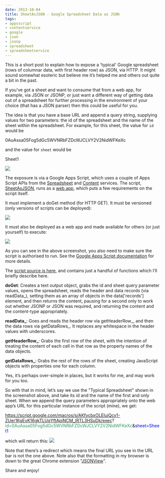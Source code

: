 ```yaml
---
date: 2013-10-04
title: SheetAsJSON - Google Spreadsheet Data as JSON
tags:
- appsscript
- contentservice
- google
- json
- jsonp
- spreadsheet
- spreadsheetservice
---
```



This is a short post to explain how to expose a 'typical' Google spreadsheet (rows of columnar data, with first header row) as JSON, via HTTP. It might sound somewhat esoteric but believe me it’s helped me and others out quite a bit in the past.

If you’ve got a sheet and want to consume that from a web app, for example, via JSON or JSONP, or just want a different way of getting data out of a spreadsheet for further processing in the environment of your choice (that has a JSON parser) then this could be useful for you.

The idea is that you have a base URL and append a query string, supplying values for two parameters: the id of the spreadsheet and the name of the sheet within the spreadsheet. For example, for this sheet, the value for `id` would be

0AuAssa05Fog5dGc5WVNRbFZDcWJCLVY2V2NidWFKeXc

and the value for `sheet` would be

Sheet1

![](//qmacro.org/content/images/2013/10/sheet1.png)

The exposure is via a Google Apps Script, which uses a couple of Apps Script APIs from the [Spreadsheet](https://developers.google.com/apps-script/reference/spreadsheet/) and [Content](https://developers.google.com/apps-script/reference/content/) services. The script, [SheetAsJSON](https://script.google.com/d/143u0RLuppsmYJ0B3wzo6i0jZYSfIFV2NLJMHPM-Sqczpr9bLwdffc-Wx/edit?usp=sharing), runs as a [web app](https://developers.google.com/apps-script/execution_web_apps), which puts a few requirements on the script itself.

It must implement a doGet method (for HTTP GET). It must be versioned (only versions of scripts can be deployed):

![](//qmacro.org/content/images/2013/10/version.png)

It must also be deployed as a web app and made available for others (or just yourself) to execute:

![](//qmacro.org/content/images/2013/10/deploy-268x300.png)

As you can see in the above screenshot, you also need to make sure the script is authorised to run. See the [Google Apps Script documentation](https://developers.google.com/apps-script/) for more details.

The [script source is here](https://script.google.com/d/143u0RLuppsmYJ0B3wzo6i0jZYSfIFV2NLJMHPM-Sqczpr9bLwdffc-Wx/edit?usp=sharing), and contains just a handful of functions which I’ll briefly describe here.

**doGet**: Creates a text output object, grabs the id and sheet query parameter values, opens the spreadsheet, reads the header and data records (via readData_), setting them as an array of objects in the data['records'] element, and then returns the content, pausing for a second only to work out whether JSONP or JSON was required, and returning the content and the content-type appropriately.

**readData_**: Goes and reads the header row via getHeaderRow_, and then the data rows via getDataRows_. It replaces any whitespace in the header values with underscores.

**getHeaderRow_**: Grabs the first row of the sheet, with the intention of treating the content of each cell in that row as the property names of the data objects.

**getDataRows_**: Grabs the rest of the rows of the sheet, creating JavaScript objects with properties one for each column.

Yes, it’s perhaps over-simple in places, but it works for me, and may work for you too.

So with that in mind, let’s say we use the "Typical Spreadsheet" shown in the screenshot above, and take its id and the name of the first and only sheet. When we append the query parameters appropriately onto the web app’s URL for this particular instance of the script (mine), we get:

<span style="color: #ff6600;">https://script.google.com/macros/s/AKfycbxOLElujQcy1-ZUer1KgEvK16gkTLUqYftApjNCM_IRTL3HSuDk/exec</span>?<span style="color: #339966;">id=0AuAssa05Fog5dGc5WVNRbFZDcWJCLVY2V2NidWFKeXc</span>&<span style="color: #0000ff;">sheet=Sheet1</span>

which will return this:
![](//qmacro.org/content/images/2013/10/json.png)

Note that there’s a redirect which means the final URL you see in the URL bar is not the one above. Note also that the formatting in my browser is down to the great Chrome extension "[JSONView](https://chrome.google.com/webstore/detail/jsonview/chklaanhfefbnpoihckbnefhakgolnmc?hl=en)".

Share and enjoy!
